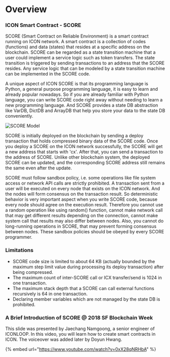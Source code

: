 # Overview

### ICON Smart Contract - SCORE

SCORE \(Smart Contract on Reliable Environment\) is a smart contract running on ICON network. A smart contract is a collection of codes \(functions\) and data \(states\) that resides at a specific address on the blockchain. SCORE can be regarded as a state transition machine that a user could implement a service logic such as token transfers. The state transition is triggered by sending transactions to an address that the SCORE resides. Any service logic that can be modeled by a state transition machine can be implemented in the SCORE code.

A unique aspect of ICON SCORE is that its programming language is Python, a general purpose programming language, it is easy to learn and already popular nowadays. So if you are already familiar with Python language, you can write SCORE code right away without needing to learn a new programming language. And SCORE provides a state DB abstraction like VarDB, DictDB and ArrayDB that help you store your data to the state DB conveniently.

![SCORE Model](https://github.com/icon-project/documentation/blob/develop/img/score-overview.png?raw=true)

SCORE is initially deployed on the blockchain by sending a deploy transaction that holds compressed binary data of the SCORE code. Once you deploy a SCORE on the ICON network successfully, the SCORE will get a new address that starts with 'cx'. After that, you can send a transaction to the address of SCORE. Unlike other blockchain system, the deployed SCORE can be updated, and the corresponding SCORE address still remains the same even after the update.

SCORE must follow sandbox policy, i.e. some operations like file system access or network API calls are strictly prohibited. A transaction sent from a user will be executed on every node that exists on the ICON network. And the nodes will form consensus on the transaction result. So deterministic behavior is very important aspect when you write SCORE code, because every node should agree on the execution result. Therefore you cannot use a random operation like using random\(\) function, cannot make network call that may get different results depending on the connection, cannot make system call that results may also differ between nodes. Also, you cannot do long-running operations in SCORE, that may prevent forming consensus between nodes. These sandbox policies should be obeyed by every SCORE programmer.

### Limitations

* SCORE code size is limited to about 64 KB \(actually bounded by the maximum step limit value during processing its deploy transaction\) after being compressed.
* The maximum count of inter-SCORE call or ICX transfer/send is 1024 in one transaction.
* The maximum stack depth that a SCORE can call external functions recursively is 64 in one transaction.
* Declaring member variables which are not managed by the state DB is prohibited.

### A Brief Introduction of SCORE @ 2018 SF Blockchain Week

This slide was presented by Jaechang Namgoong, a senior engineer of ICONLOOP. In this video, you will learn how to create smart contracts in ICON. The voiceover was added later by Doyun Hwang.

{% embed url="https://www.youtube.com/watch?v=0xX28qNRHbA" %}

